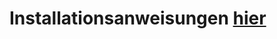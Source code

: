 # Installationsanweisungen [hier](https://github.com/tud-pses/PSES-Basis/tree/master/installation-scripts)
